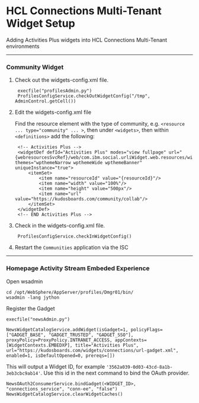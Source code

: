 # HCL Connections Multi-Tenant Widget Setup

Adding Activities Plus widgets into HCL Connections Multi-Tenant environments

---

### Community Widget

1. Check out the widgets-config.xml file.

        execfile("profilesAdmin.py")
        ProfilesConfigService.checkOutWidgetConfig("/tmp", AdminControl.getCell())

1. Edit the widgets-config.xml file

    Find the resource element with the type of community, e.g. `<resource ... type="community" ... >`, then under `<widgets>`, then within `<definitions>` add the following:

        <!-- Activities Plus -->
        <widgetDef defId="Activities Plus" modes="view fullpage" url="{webresourcesSvcRef}/web/com.ibm.social.urliWidget.web.resources/widget/urlWidget.xml" themes="wpthemeNarrow wpthemeWide wpthemeBanner" uniqueInstance="true">
            <itemSet>
                <item name="resourceId" value="{resourceId}"/>
                <item name="width" value="100%"/>
                <item name="height" value="500px"/>
                <item name="url" value="https://kudosboards.com/community/collab"/>
            </itemSet>
        </widgetDef>
        <!-- END Activities Plus -->

1. Check in the widgets-config.xml file.

        ProfilesConfigService.checkInWidgetConfig()

1. Restart the `Communities` application via the ISC

---

### Homepage Activity Stream Embeded Experience

Open wsadmin

    cd /opt/WebSphere/AppServer/profiles/Dmgr01/bin/
    wsadmin -lang jython

Register the Gadget

    execfile("newsAdmin.py")

    NewsWidgetCatalogService.addWidget(isGadget=1, policyFlags=["GADGET_BASE", "GADGET_TRUSTED", "GADGET_SSO"], proxyPolicy=ProxyPolicy.INTRANET_ACCESS, appContexts=[WidgetContexts.EMBEDXP], title="Activities Plus", url="https://kudosboards.com/widgets/connections/url-gadget.xml", enabled=1, isDefaultOpened=0, prereqs=[])

This will output a Widget ID, for example `'3562a039-0d03-43cd-8a1b-3eb3cbc9ab14'`. Use this id in the next command to bind the OAuth provider.

    NewsOAuth2ConsumerService.bindGadget(<WIDGET_ID>, "connections_service", "conn-ee", "false")
    NewsWidgetCatalogService.clearWidgetCaches()
